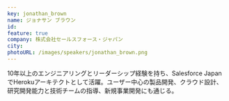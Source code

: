 ```yaml
---
key: jonathan_brown
name: ジョナサン ブラウン
id: 
feature: true
company: 株式会社セールスフォース・ジャパン
city: 
photoURL: /images/speakers/jonathan_brown.png
---
```

10年以上のエンジニアリングとリーダーシップ経験を持ち、Salesforce JapanでHerokuアーキテクトとして活躍。ユーザー中心の製品開発、クラウド設計、研究開発能力と技術チームの指導、新規事業開発にも通じる。